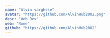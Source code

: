 ```yaml
---
name: "Alvin varghese"
avatar: "https://github.com/AlvinHub2002.png"
desc: "Web Dev"
web: "None"
github: "https://github.com/AlvinHub2002"
---
```

